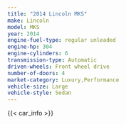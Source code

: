 ```yaml
---
title: "2014 Lincoln MKS"
make: Lincoln
model: MKS
year: 2014
engine-fuel-type: regular unleaded
engine-hp: 304
engine-cylinders: 6
transmission-type: Automatic
driven-wheels: Front wheel drive
number-of-doors: 4
market-category: Luxury,Performance
vehicle-size: Large
vehicle-style: Sedan
---
```


{{< car_info >}}
